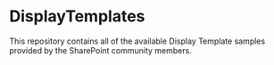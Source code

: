 DisplayTemplates
================

This repository contains all of the available Display Template samples provided by the SharePoint community members.
